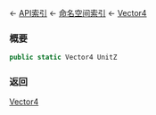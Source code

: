 ← [API索引](Api-Index) ← [命名空间索引](Namespace-Index) ← [Vector4](VRageMath.Vector4)

### 概要

```csharp
public static Vector4 UnitZ
```

### 返回

[Vector4](VRageMath.Vector4)

